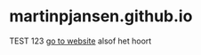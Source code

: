 # martinpjansen.github.io

TEST 123 [go to website](http://martinpjansen.github.io/home.html) alsof het hoort
